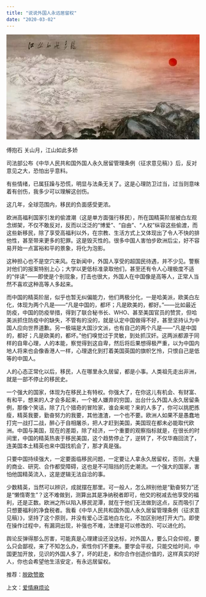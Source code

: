 ```yaml
---
title: "说说外国人永远居留权"
date: "2020-03-02"
---
```


  

![连岳文章](images/连岳文章picture-3.jpg)

傅抱石 关山月，江山如此多娇

  

司法部公布《中华人民共和国外国人永久居留管理条例（征求意见稿）》后，反对意见之大，恐怕出乎意料。  

  

有些情绪，已属狂躁与恐慌，明显与法条无关了。这是心理防卫过当，过当则意味着有创伤，我多少可以理解这创伤。

  

这几年，全球范围内，移民的负面感受更浓。

  

欧洲高福利国家引发的偷渡潮（这是单方面强行移民），所在国精英阶层被白左观念绑架，不仅不敢反对，反而以泛泛的“博爱”、“自由”、“人权”纵容这些偷渡，而这些新移民，除了享受高福利以外，在宗教、生活方式上又体现出了令人不快的排他性，甚至带来更多的犯罪。这是毁灭性的。很多中国人害怕步欧洲后尘，好不容易开始一点富裕和平的景象，将化为泡影。

  

这种担心也不是空穴来风。在新闻中，外国人享受的超国民待遇，并不少见。警察对他们的报案特别上心；大学以更低标准录取他们，甚至还有令人心理极度不适的“伴读”——即使是个别现象，打击也很大，外国人在中国像是高等人，正常人当然不喜欢这种高等人多起来。

  

而中国的精英阶层，似乎也暂无纠偏能力，他们两极分化，一是哈美派，欧美白左化，体现为两个凡是——“凡是中国的，都坏；凡是欧美的，都好。”——比如最近防疫，中国的防疫举措，得到了联合秘书长、WHO、甚至美国官员的赞赏，但哈美派抓住防疫中的缺失，不管有的没的，就是认定中国做得不好，甚至坚持认为中国人应向世界道歉。另一极端是大国沙文派，也有自己的两个凡是——“凡是中国的，都好；凡是欧美的，都坏。”他们嗅觉过于灵敏，到处抓汉奸。这两派都源于同样的自卑心理，人的本能，察觉得到这自卑，然后将后果想得极严重，以为中国内地人将来也会像香港人一样，心理退化到打着美国英国的旗帜乞怜，只恨自己是低等的中国人。

  

人的心态正常化以后，移民，人在哪里永久居留，都是小事。人类祖先走出非洲，就是一部不停止的移民史。

  

一个强大的国家，体现为在移民上有特权。你强大了，在你这儿有机会、有财富、有和平，想来的人才会多起来，一个被人嫌弃的穷国，出台什么外国人永久居留条例，那像个笑话，除了几个猎奇的冒险家，谁会来呢？来的人多了，你可以挑肥拣瘦，精英我要，勤奋努力的我要，其他渣渣，一个也不要。欧洲人如果不是愚蠢地打完一战打二战，醉心于自相屠杀，把人才赶到美国，美国现在都未必能取代欧洲。中国与美国，现在的差距，除了经济，一个重要的观察指标就是，在很长的时间里，中国的精英热衷于移民美国，这个趋势停止了，逆转了，不仅华裔回流了，连美国本土精英也来中国找机会了，那才真是强。

  

只要中国持续强大，一定要面临移民问题，一定要让人拿永久居留权，否则，大量的商业、研究、合作都受障碍，这也是不可阻挡的历史潮流。一个强大的国家，害怕他国精英流入，这是逻辑无法自洽的事。

  

少数精英，当然可以辨识，成就摆在那里。可一般人，怎么辨别他是“勤奋努力”还是“懒惰寄生”？这不难做到，测算出其是净纳税者即可，他交的税减去他享受的福利，还是正数。欧洲之所以陷入移民泥潭，就在于他们无法做到这点，反而吸引了只想要福利的净食税者。我看《中华人民共和国外国人永久居留管理条例（征求意见稿）》，坚持了这个原则，并没有爱心泛滥地白左化，不加区别地打开大门。即使在操作过程中，有漏洞出现，补强也不难，法律是可以修改的、可以进化的。

  

舆论反弹得那么厉害，可能真是心理建设还没达标，对外国人，要么只会仰视，要么只会鄙视，来了不知怎么办，索性你们不要来。要学会平视，只能交给时间，中国更加开放，见识的外国人多了，坏的赶走，和你合作创造价值的，这样真实的好人，你也会希望他生活安定，有永远居留权。

  

推荐：[脱欧赞歌](http://mp.weixin.qq.com/s?__biz=MjM5NDU0Mjk2MQ==&mid=2651622220&idx=1&sn=ebc16af578346db4bb1c7dc63190e18a&chksm=bd7e0f528a09864431f1bfffa4d6f41425cc9398169282aec94392d895b389c82b1e78e82f63&scene=21#wechat_redirect)  

上文：[爱情麻烦论](http://mp.weixin.qq.com/s?__biz=MjM5NDU0Mjk2MQ==&mid=2651637614&idx=1&sn=0b59e3e8b02a84dcf734fd26b9124c7a&chksm=bd7e43708a09ca6673182873d1f4bc4c3de5402be0be36a737fa11532499dbfde7788b9372dd&scene=21#wechat_redirect)
